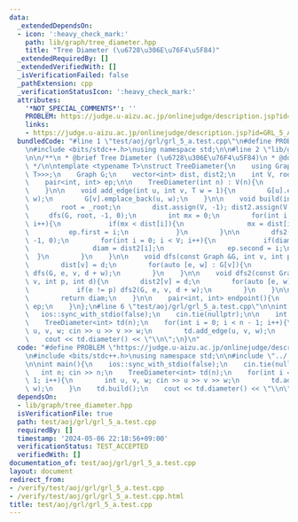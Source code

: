 ```yaml
---
data:
  _extendedDependsOn:
  - icon: ':heavy_check_mark:'
    path: lib/graph/tree_diameter.hpp
    title: "Tree Diameter (\u6728\u306E\u76F4\u5F84)"
  _extendedRequiredBy: []
  _extendedVerifiedWith: []
  _isVerificationFailed: false
  _pathExtension: cpp
  _verificationStatusIcon: ':heavy_check_mark:'
  attributes:
    '*NOT_SPECIAL_COMMENTS*': ''
    PROBLEM: https://judge.u-aizu.ac.jp/onlinejudge/description.jsp?id=GRL_5_A
    links:
    - https://judge.u-aizu.ac.jp/onlinejudge/description.jsp?id=GRL_5_A
  bundledCode: "#line 1 \"test/aoj/grl/grl_5_a.test.cpp\"\n#define PROBLEM \"https://judge.u-aizu.ac.jp/onlinejudge/description.jsp?id=GRL_5_A\"\
    \n#include <bits/stdc++.h>\nusing namespace std;\n\n#line 2 \"lib/graph/tree_diameter.hpp\"\
    \n\n/**\n * @brief Tree Diameter (\u6728\u306E\u76F4\u5F84)\n * @docs docs/graph/tree_diameter.md\n\
    \ */\n\ntemplate <typename T>\nstruct TreeDiameter{\n    using Graph = vector<vector<pair<int,\
    \ T>>>;\n    Graph G;\n    vector<int> dist, dist2;\n    int V, root, diam = -1;\n\
    \    pair<int, int> ep;\n\n    TreeDiameter(int n) : V(n){\n        G.resize(n);\n\
    \    }\n\n    void add_edge(int u, int v, T w = 1){\n        G[u].emplace_back(v,\
    \ w);\n        G[v].emplace_back(u, w);\n    }\n\n    void build(int _root = 0){\n\
    \        root = _root;\n        dist.assign(V, -1); dist2.assign(V, -1);\n   \
    \     dfs(G, root, -1, 0);\n        int mx = 0;\n        for(int i = 0; i < V;\
    \ i++){\n            if(mx < dist[i]){\n                mx = dist[i];\n      \
    \          ep.first = i;\n            }\n        }\n\n        dfs2(G, ep.first,\
    \ -1, 0);\n        for(int i = 0; i < V; i++){\n            if(diam < dist2[i]){\n\
    \                diam = dist2[i];\n                ep.second = i;\n          \
    \  }\n        }\n    }\n\n    void dfs(const Graph &G, int v, int p, int d){\n\
    \        dist[v] = d;\n        for(auto [e, w] : G[v]){\n            if(e != p)\
    \ dfs(G, e, v, d + w);\n        }\n    }\n\n    void dfs2(const Graph &G, int\
    \ v, int p, int d){\n        dist2[v] = d;\n        for(auto [e, w] : G[v]){\n\
    \            if(e != p) dfs2(G, e, v, d + w);\n        }\n    }\n\n    int diameter(){\n\
    \        return diam;\n    }\n\n    pair<int, int> endpoint(){\n        return\
    \ ep;\n    }\n};\n#line 6 \"test/aoj/grl/grl_5_a.test.cpp\"\n\nint main(){\n \
    \   ios::sync_with_stdio(false);\n    cin.tie(nullptr);\n\n    int n; cin >> n;\n\
    \    TreeDiameter<int> td(n);\n    for(int i = 0; i < n - 1; i++){\n        int\
    \ u, v, w; cin >> u >> v >> w;\n        td.add_edge(u, v, w);\n    }\n    td.build();\n\
    \    cout << td.diameter() << \"\\n\";\n}\n"
  code: "#define PROBLEM \"https://judge.u-aizu.ac.jp/onlinejudge/description.jsp?id=GRL_5_A\"\
    \n#include <bits/stdc++.h>\nusing namespace std;\n\n#include \"../../../lib/graph/tree_diameter.hpp\"\
    \n\nint main(){\n    ios::sync_with_stdio(false);\n    cin.tie(nullptr);\n\n \
    \   int n; cin >> n;\n    TreeDiameter<int> td(n);\n    for(int i = 0; i < n -\
    \ 1; i++){\n        int u, v, w; cin >> u >> v >> w;\n        td.add_edge(u, v,\
    \ w);\n    }\n    td.build();\n    cout << td.diameter() << \"\\n\";\n}\n"
  dependsOn:
  - lib/graph/tree_diameter.hpp
  isVerificationFile: true
  path: test/aoj/grl/grl_5_a.test.cpp
  requiredBy: []
  timestamp: '2024-05-06 22:18:56+09:00'
  verificationStatus: TEST_ACCEPTED
  verifiedWith: []
documentation_of: test/aoj/grl/grl_5_a.test.cpp
layout: document
redirect_from:
- /verify/test/aoj/grl/grl_5_a.test.cpp
- /verify/test/aoj/grl/grl_5_a.test.cpp.html
title: test/aoj/grl/grl_5_a.test.cpp
---
```

